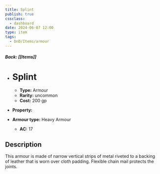 ```yaml
---
title: Splint
publish: true
cssclass:
  - dashboard
date: 2024-06-07 12:00
type: item
tags:
  - DnD/Items/armour
---
```


##### Back: [[Items]]

- # Splint

    - **Type:** Armour
    - **Rarity:** uncommon
    - **Cost:** 200 gp
- **Property:** 
- **Armour type:** Heavy Armour
    - **AC:** 17

## Description 

This armour is made of narrow vertical strips of metal riveted to a backing of leather that is worn over cloth padding. Flexible chain mail protects the joints.
